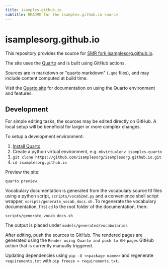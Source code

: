 ```yaml
---
title: isamples.github.io
subtitle: README for the isamples.github.io source
---
```


# isamplesorg.github.io

This repository provides the source for [SMR fork isamplesorg.github.io](https://smrgeoinfo.github.io/isamplesorg.github.io/). 

The site uses the [Quarto](https://quarto.org/) and is built using GitHub actions.

Sources are in markdown or "quarto markdown" (`.qmd` files), and may include content computed at build time.

Visit the [Quarto site](https://quarto.org/docs/guide/) for documentation on using the Quarto environment and features.

## Development

For simple editing tasks, the sources may be edited directly on GitHub. A local setup will be beneficial for larger or more complex changes.

To setup a development environment:

1. [Install Quarto](https://quarto.org/docs/get-started/)
2. Create a python virtual environment, e.g. `mkvirtualenv isamples-quarto`
3. `git clone https://github.com/isamplesorg/isamplesorg.github.io.git`
4. `cd isamplesorg.github.io`

Preview the site:
```
quarto preview
```

Vocabulary documentation is generated from the vocabulary source ttl files using a python script, `scripts/vocab2md.py` and a convenience shell script wrapper, `scripts/generate_vocab_docs.sh`. To regenerate the vocabulary documentation, first `cd` to the root folder of the documentation, then:

```
scripts/generate_vocab_docs.sh
```

The output is placed under `models/generated/vocabularies`

After editing, push the sources to GitHub. The rendered pages are generated using the `Render using Quarto and push to GH-pages` GitHub action that is currently manually triggered.

Updating dependencies using `pip -U <<package name>>` and regenerate `requirements.txt` with `pip freeze > requirements.txt`.
